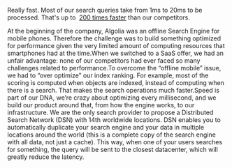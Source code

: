 Really fast. Most of our search queries take from 1ms to 20ms to be processed. That's up to  [200 times faster](http://blog.algolia.com/full-text-search-in-your-database-algolia-versus-elasticsearch/) than our competitors.

At the beginning of the company, Algolia was an offline Search Engine for mobile phones. Therefore the challenge was to build something optimized for performance given the very limited amount of computing resources that smartphones had at the time.When we switched to a SaaS offer, we had an unfair advantage: none of our competitors had ever faced so many challenges related to performance.To overcome the “offline mobile” issue, we had to “over optimize” our index ranking. For example, most of the scoring is computed when objects are indexed, instead of computing when there is a search. That makes the search operations much faster.Speed is part of our DNA, we’re crazy about optimizing every millisecond, and we build our product around that, from how the engine works, to our infrastructure. We are the only search provider to propose a Distributed Search Network (DSN) with 14th worldwide locations. DSN enables you to automatically duplicate your search engine and your data in multiple locations around the world (this is a complete copy of the search engine with all data, not just a cache). This way, when one of your users searches for something, the query will be sent to the closest datacenter, which will greatly reduce the latency.